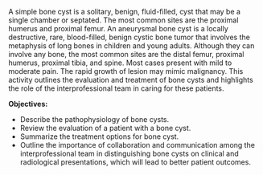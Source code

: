 A simple bone cyst is a solitary, benign, fluid-filled, cyst that may be a single chamber or septated. The most common sites are the proximal humerus and proximal femur. An aneurysmal bone cyst is a locally destructive, rare, blood-filled, benign cystic bone tumor that involves the metaphysis of long bones in children and young adults. Although they can involve any bone, the most common sites are the distal femur, proximal humerus, proximal tibia, and spine. Most cases present with mild to moderate pain. The rapid growth of lesion may mimic malignancy. This activity outlines the evaluation and treatment of bone cysts and highlights the role of the interprofessional team in caring for these patients.

**Objectives:**
- Describe the pathophysiology of bone cysts.
- Review the evaluation of a patient with a bone cyst.
- Summarize the treatment options for bone cyst.
- Outline the importance of collaboration and communication among the interprofessional team in distinguishing bone cysts on clinical and radiological presentations, which will lead to better patient outcomes.